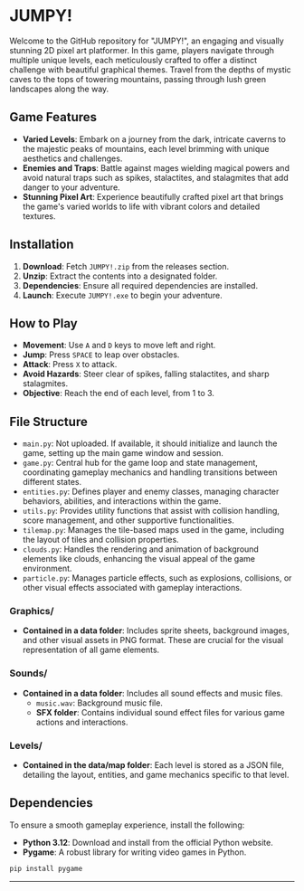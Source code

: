 # JUMPY!

Welcome to the GitHub repository for "JUMPY!", an engaging and visually stunning 2D pixel art platformer. In this game, players navigate through multiple unique levels, each meticulously crafted to offer a distinct challenge with beautiful graphical themes. Travel from the depths of mystic caves to the tops of towering mountains, passing through lush green landscapes along the way.

## Game Features

- **Varied Levels**: Embark on a journey from the dark, intricate caverns to the majestic peaks of mountains, each level brimming with unique aesthetics and challenges.
- **Enemies and Traps**: Battle against mages wielding magical powers and avoid natural traps such as spikes, stalactites, and stalagmites that add danger to your adventure.
- **Stunning Pixel Art**: Experience beautifully crafted pixel art that brings the game's varied worlds to life with vibrant colors and detailed textures.

## Installation

1. **Download**: Fetch `JUMPY!.zip` from the releases section.
2. **Unzip**: Extract the contents into a designated folder.
3. **Dependencies**: Ensure all required dependencies are installed.
4. **Launch**: Execute `JUMPY!.exe` to begin your adventure.

## How to Play

- **Movement**: Use `A` and `D` keys to move left and right.
- **Jump**: Press `SPACE` to leap over obstacles.
- **Attack**: Press `X` to attack.
- **Avoid Hazards**: Steer clear of spikes, falling stalactites, and sharp stalagmites.
- **Objective**: Reach the end of each level, from 1 to 3.

## File Structure

- `main.py`: Not uploaded. If available, it should initialize and launch the game, setting up the main game window and session.
- `game.py`: Central hub for the game loop and state management, coordinating gameplay mechanics and handling transitions between different states.
- `entities.py`: Defines player and enemy classes, managing character behaviors, abilities, and interactions within the game.
- `utils.py`: Provides utility functions that assist with collision handling, score management, and other supportive functionalities.
- `tilemap.py`: Manages the tile-based maps used in the game, including the layout of tiles and collision properties.
- `clouds.py`: Handles the rendering and animation of background elements like clouds, enhancing the visual appeal of the game environment.
- `particle.py`: Manages particle effects, such as explosions, collisions, or other visual effects associated with gameplay interactions.

### Graphics/
- **Contained in a data folder**: Includes sprite sheets, background images, and other visual assets in PNG format. These are crucial for the visual representation of all game elements.

### Sounds/
- **Contained in a data folder**: Includes all sound effects and music files.
  - `music.wav`: Background music file.
  - **SFX folder**: Contains individual sound effect files for various game actions and interactions.

### Levels/
- **Contained in the data/map folder**: Each level is stored as a JSON file, detailing the layout, entities, and game mechanics specific to that level.

## Dependencies
To ensure a smooth gameplay experience, install the following:

- **Python 3.12**: Download and install from the official Python website.
- **Pygame**: A robust library for writing video games in Python.

```bash
pip install pygame
```

---
